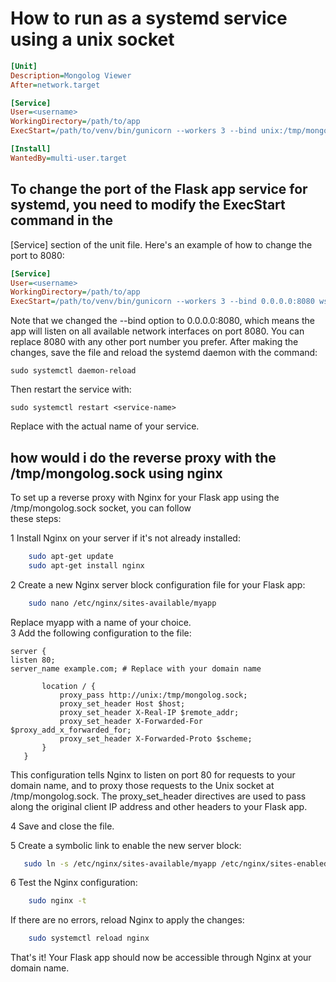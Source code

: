 # How to run as a systemd service using a unix socket

```ini
[Unit]
Description=Mongolog Viewer
After=network.target

[Service]
User=<username>
WorkingDirectory=/path/to/app
ExecStart=/path/to/venv/bin/gunicorn --workers 3 --bind unix:/tmp/mongolog.sock wsgi:app

[Install]
WantedBy=multi-user.target
```

## To change the port of the Flask app service for systemd, you need to modify the ExecStart command in the

[Service] section of the unit file. Here's an example of how to change the port to 8080:

```ini
[Service]
User=<username>
WorkingDirectory=/path/to/app
ExecStart=/path/to/venv/bin/gunicorn --workers 3 --bind 0.0.0.0:8080 wsgi:app
```

Note that we changed the --bind option to 0.0.0.0:8080, which means the app will listen on all available
network interfaces on port 8080. You can replace 8080 with any other port number you prefer. After making the
changes, save the file and reload the systemd daemon with the command:

`sudo systemctl daemon-reload`

Then restart the service with:

`sudo systemctl restart <service-name>`

Replace <service-name> with the actual name of your service.

## how would i do the reverse proxy with the /tmp/mongolog.sock using nginx

To set up a reverse proxy with Nginx for your Flask app using the /tmp/mongolog.sock socket, you can follow  
these steps:

1 Install Nginx on your server if it's not already installed:

```sh
    sudo apt-get update
    sudo apt-get install nginx
```

2 Create a new Nginx server block configuration file for your Flask app:

```sh
    sudo nano /etc/nginx/sites-available/myapp
```

Replace myapp with a name of your choice.  
 3 Add the following configuration to the file:

```nginx
server {
listen 80;
server_name example.com; # Replace with your domain name

       location / {
           proxy_pass http://unix:/tmp/mongolog.sock;
           proxy_set_header Host $host;
           proxy_set_header X-Real-IP $remote_addr;
           proxy_set_header X-Forwarded-For $proxy_add_x_forwarded_for;
           proxy_set_header X-Forwarded-Proto $scheme;
       }
   }

```

This configuration tells Nginx to listen on port 80 for requests to your domain name, and to proxy those
requests to the Unix socket at /tmp/mongolog.sock. The proxy_set_header directives are used to pass along
the original client IP address and other headers to your Flask app.

4 Save and close the file.

5 Create a symbolic link to enable the new server block:

```sh
   sudo ln -s /etc/nginx/sites-available/myapp /etc/nginx/sites-enabled/
```

6 Test the Nginx configuration:

```sh
    sudo nginx -t
```

If there are no errors, reload Nginx to apply the changes:

```sh
    sudo systemctl reload nginx
```

That's it! Your Flask app should now be accessible through Nginx at your domain name.
